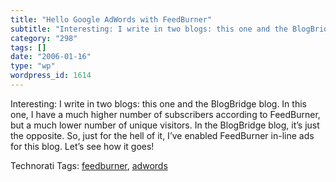 ```yaml
---
title: "Hello Google AdWords with FeedBurner"
subtitle: "Interesting: I write in two blogs: this one and the BlogBridge blog. In this one, I have a much high..."
category: "298"
tags: []
date: "2006-01-16"
type: "wp"
wordpress_id: 1614
---
```

Interesting: I write in two blogs: this one and the BlogBridge blog. In this one, I have a much higher number of subscribers according to FeedBurner, but a much lower number of unique visitors. In the BlogBridge blog, it’s just the opposite. So, just for the hell of it, I’ve enabled FeedBurner in-line ads for this blog. Let’s see how it goes!

Technorati Tags: [feedburner](http://www.technorati.com/tag/feedburner), [adwords](http://www.technorati.com/tag/adwords)
